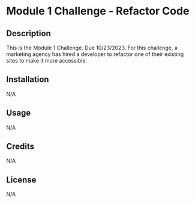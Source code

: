 # Module 1 Challenge - Refactor Code

## Description

This is the Module 1 Challenge. Due 10/23/2023. For this challenge, a marketing agency has hired a developer to refactor one of their existing sites to make it more accessible.

## Installation

N/A

## Usage

N/A

## Credits

N/A

## License

N/A